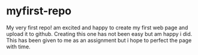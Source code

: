 # myfirst-repo
My very first repo! am excited and happy to create my first web page and upload it to github.
Creating this one has not been easy but am happy i did.
This has been given to me as an assignment but i hope to perfect the page with time.

